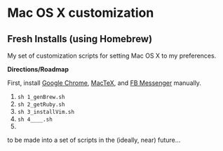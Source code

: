 # Mac OS X customization
## Fresh Installs (using Homebrew)

My set of customization scripts for setting Mac OS X to my preferences.

**Directions/Roadmap**

First, install [Google Chrome](https://www.google.com/chrome/browser/desktop/index.html), [MacTeX](https://tug.org/mactex/downloading.html), and [FB Messenger](http://fbmacmessenger.rsms.me/) manually.

1. `sh 1_genBrew.sh`
2. `sh 2_getRuby.sh`
3. `sh 3_installVim.sh`
4. `sh 4____.sh`
5. 


to be made into a set of scripts in the (ideally, near) future...
